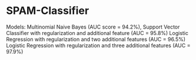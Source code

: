 # SPAM-Classifier
Models: 
Multinomial Naive Bayes (AUC score = 94.2%), 
Support Vector Classifier with regularization and additional feature (AUC = 95.8%)
Logistic Regression with regularization and two additional features (AUC = 96.5%) 
Logistic Regression with regularization and three additional features (AUC = 97.9%) 
